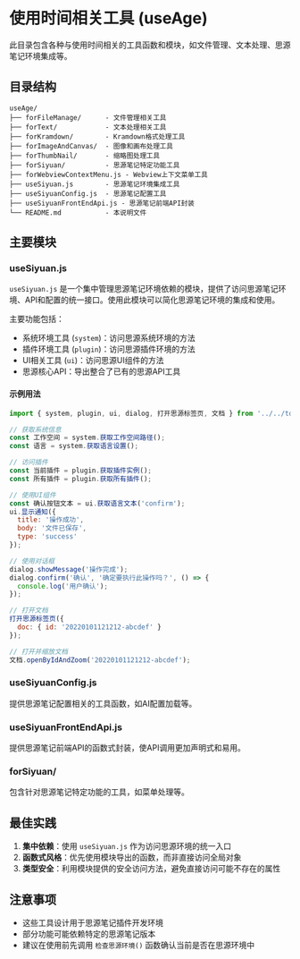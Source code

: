 # 使用时间相关工具 (useAge)

此目录包含各种与使用时间相关的工具函数和模块，如文件管理、文本处理、思源笔记环境集成等。

## 目录结构

```
useAge/
├── forFileManage/      - 文件管理相关工具
├── forText/            - 文本处理相关工具
├── forKramdown/        - Kramdown格式处理工具
├── forImageAndCanvas/  - 图像和画布处理工具
├── forThumbNail/       - 缩略图处理工具
├── forSiyuan/          - 思源笔记特定功能工具
├── forWebviewContextMenu.js - Webview上下文菜单工具
├── useSiyuan.js        - 思源笔记环境集成工具
├── useSiyuanConfig.js  - 思源笔记配置工具
├── useSiyuanFrontEndApi.js - 思源笔记前端API封装
└── README.md           - 本说明文件
```

## 主要模块

### useSiyuan.js

`useSiyuan.js` 是一个集中管理思源笔记环境依赖的模块，提供了访问思源笔记环境、API和配置的统一接口。使用此模块可以简化思源笔记环境的集成和使用。

主要功能包括：

- 系统环境工具 (`system`)：访问思源系统环境的方法
- 插件环境工具 (`plugin`)：访问思源插件环境的方法
- UI相关工具 (`ui`)：访问思源UI组件的方法
- 思源核心API：导出整合了已有的思源API工具

#### 示例用法

```js
import { system, plugin, ui, dialog, 打开思源标签页, 文档 } from '../../toolBox/useAge/useSiyuan.js';

// 获取系统信息
const 工作空间 = system.获取工作空间路径();
const 语言 = system.获取语言设置();

// 访问插件
const 当前插件 = plugin.获取插件实例();
const 所有插件 = plugin.获取所有插件();

// 使用UI组件
const 确认按钮文本 = ui.获取语言文本('confirm');
ui.显示通知({
  title: '操作成功',
  body: '文件已保存',
  type: 'success'
});

// 使用对话框
dialog.showMessage('操作完成');
dialog.confirm('确认', '确定要执行此操作吗？', () => {
  console.log('用户确认');
});

// 打开文档
打开思源标签页({
  doc: { id: '20220101121212-abcdef' }
});

// 打开并缩放文档
文档.openByIdAndZoom('20220101121212-abcdef');
```

### useSiyuanConfig.js

提供思源笔记配置相关的工具函数，如AI配置加载等。

### useSiyuanFrontEndApi.js

提供思源笔记前端API的函数式封装，使API调用更加声明式和易用。

### forSiyuan/

包含针对思源笔记特定功能的工具，如菜单处理等。

## 最佳实践

1. **集中依赖**：使用 `useSiyuan.js` 作为访问思源环境的统一入口
2. **函数式风格**：优先使用模块导出的函数，而非直接访问全局对象
3. **类型安全**：利用模块提供的安全访问方法，避免直接访问可能不存在的属性

## 注意事项

- 这些工具设计用于思源笔记插件开发环境
- 部分功能可能依赖特定的思源笔记版本
- 建议在使用前先调用 `检查思源环境()` 函数确认当前是否在思源环境中 